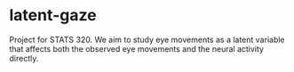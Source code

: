 # latent-gaze
Project for STATS 320. We aim to study eye movements as a latent variable that affects both the observed eye movements and the neural activity directly.
